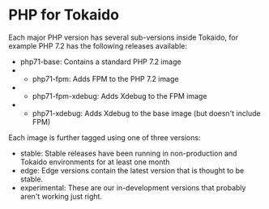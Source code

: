 PHP for Tokaido
=====

Each major PHP version has several sub-versions inside Tokaido, for example
PHP 7.2 has the following releases available:

- php71-base: Contains a standard PHP 7.2 image
- - php71-fpm: Adds FPM to the PHP 7.2 image
- - php71-fpm-xdebug: Adds Xdebug to the FPM image
- - php71-xdebug: Adds Xdebug to the base image (but doesn't include FPM)


Each image is further tagged using one of three versions:

- stable: Stable releases have been running in non-production and Tokaido environments for at least one month
- edge: Edge versions contain the latest version that is thought to be stable. 
- experimental: These are our in-development versions that probably aren't working just right. 
